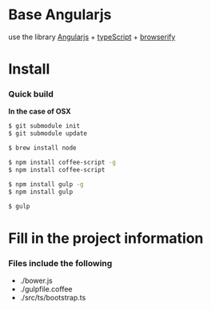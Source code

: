 # Base Angularjs
use the library [Angularjs](https://angularjs.org/) + [typeScript](http://www.typescriptlang.org/) + [browserify](http://browserify.org/)

# Install

### Quick build

**In the case of OSX**

```sh
$ git submodule init
$ git submodule update

$ brew install node

$ npm install coffee-script -g
$ npm install coffee-script

$ npm install gulp -g
$ npm install gulp

$ gulp
```

# Fill in the project information

### Files include the following
 - ./bower.js
 - ./gulpfile.coffee
 - ./src/ts/bootstrap.ts
